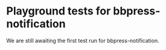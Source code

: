 # Playground tests for bbpress-notification
We are still awaiting the first test run for bbpress-notification.
